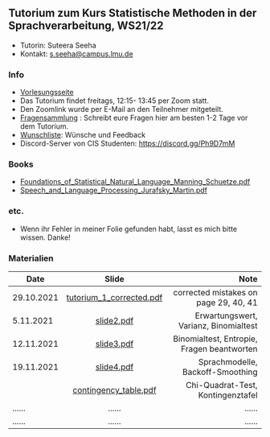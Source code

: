 ## Tutorium zum Kurs Statistische Methoden in der Sprachverarbeitung, WS21/22
- Tutorin: Suteera  Seeha 
- Kontakt: s.seeha@campus.lmu.de


### Info
- [Vorlesungsseite](https://www.cis.uni-muenchen.de/~schmid/lehre/StatNLP/)
- Das Tutorium findet freitags, 12:15- 13:45 per Zoom statt.
- Den Zoomlink wurde per E-Mail an den Teilnehmer mitgeteilt.
- [Fragensammlung](https://docs.google.com/presentation/d/1Ufc7QyfnynZ-dBXmhIReUs6-C-UVynyMUFlMhWCWCPw/edit?usp=sharing) : Schreibt eure Fragen hier am besten 1-2 Tage vor dem Tutorium.
- [Wunschliste](https://docs.google.com/document/d/1ciuLFUNBomMe9dkaJPgTvy8pP2o6zGmCcOve6N68-iE/edit?usp=sharing): Wünsche und Feedback
- Discord-Server von CIS Studenten: https://discord.gg/Ph9D7mM

### Books
- [Foundations_of_Statistical_Natural_Language_Manning_Schuetze.pdf](https://tutorium-statistische-methoden.github.io/winter_2021_2022/Foundations_of_Statistical_Natural_Language_Manning_Schuetze.pdf)
- [Speech_and_Language_Processing_Jurafsky_Martin.pdf](https://tutorium-statistische-methoden.github.io/winter_2021_2022/Speech_and_Language_Processing_Jurafsky_Martin.pdf)

### etc.
- Wenn ihr Fehler in meiner Folie gefunden habt, lasst es mich bitte wissen. Danke!

### Materialien

| Date       | Slide          | Note |
| ------------- |:-------------:| -----:|
|29.10.2021    | [tutorium_1_corrected.pdf](https://tutorium-statistische-methoden.github.io/winter_2021_2022/tutorium_1_corrected.pdf)   | corrected mistakes on page 29, 40, 41     |
|5.11.2021    | [slide2.pdf](https://tutorium-statistische-methoden.github.io/winter_2021_2022/slide2.pdf)   |Erwartungswert, Varianz, Binomialtest      |
|12.11.2021   | [slide3.pdf](https://tutorium-statistische-methoden.github.io/winter_2021_2022/slide3.pdf)   | Binomialtest, Entropie, Fragen beantworten    |
|19.11.2021   | [slide4.pdf](https://tutorium-statistische-methoden.github.io/winter_2021_2022/slide4.pdf)  | Sprachmodelle, Backoff-Smoothing  |
|             | [contingency_table.pdf](https://tutorium-statistische-methoden.github.io/winter_2021_2022/contingency_table.pdf)  | Chi-Quadrat-Test, Kontingenztafel  |
|......   | ......    | ......     |
|......   | ......    | ......     |
